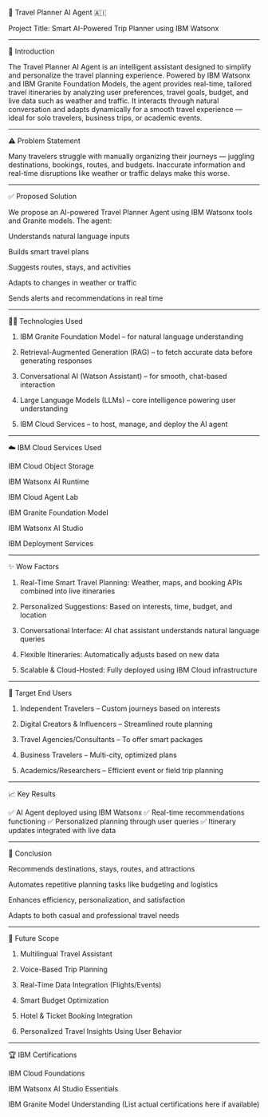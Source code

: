 
🧭 Travel Planner AI Agent 🇦🇮

Project Title: Smart AI-Powered Trip Planner using IBM Watsonx


---

🛫 Introduction

The Travel Planner AI Agent is an intelligent assistant designed to simplify and personalize the travel planning experience. Powered by IBM Watsonx and IBM Granite Foundation Models, the agent provides real-time, tailored travel itineraries by analyzing user preferences, travel goals, budget, and live data such as weather and traffic. It interacts through natural conversation and adapts dynamically for a smooth travel experience — ideal for solo travelers, business trips, or academic events.


---

⚠️ Problem Statement

Many travelers struggle with manually organizing their journeys — juggling destinations, bookings, routes, and budgets. Inaccurate information and real-time disruptions like weather or traffic delays make this worse.


---

✅ Proposed Solution

We propose an AI-powered Travel Planner Agent using IBM Watsonx tools and Granite models. The agent:

Understands natural language inputs

Builds smart travel plans

Suggests routes, stays, and activities

Adapts to changes in weather or traffic

Sends alerts and recommendations in real time



---

👨‍💻 Technologies Used

1. IBM Granite Foundation Model – for natural language understanding


2. Retrieval-Augmented Generation (RAG) – to fetch accurate data before generating responses


3. Conversational AI (Watson Assistant) – for smooth, chat-based interaction


4. Large Language Models (LLMs) – core intelligence powering user understanding


5. IBM Cloud Services – to host, manage, and deploy the AI agent




---

☁️ IBM Cloud Services Used

IBM Cloud Object Storage

IBM Watsonx AI Runtime

IBM Cloud Agent Lab

IBM Granite Foundation Model

IBM Watsonx AI Studio

IBM Deployment Services



---

✨ Wow Factors

1. Real-Time Smart Travel Planning: Weather, maps, and booking APIs combined into live itineraries


2. Personalized Suggestions: Based on interests, time, budget, and location


3. Conversational Interface: AI chat assistant understands natural language queries


4. Flexible Itineraries: Automatically adjusts based on new data


5. Scalable & Cloud-Hosted: Fully deployed using IBM Cloud infrastructure




---

👥 Target End Users

1. Independent Travelers – Custom journeys based on interests


2. Digital Creators & Influencers – Streamlined route planning


3. Travel Agencies/Consultants – To offer smart packages


4. Business Travelers – Multi-city, optimized plans


5. Academics/Researchers – Efficient event or field trip planning




---

📈 Key Results

✅ AI Agent deployed using IBM Watsonx
✅ Real-time recommendations functioning
✅ Personalized planning through user queries
✅ Itinerary updates integrated with live data




---

📌 Conclusion

Recommends destinations, stays, routes, and attractions

Automates repetitive planning tasks like budgeting and logistics

Enhances efficiency, personalization, and satisfaction

Adapts to both casual and professional travel needs



---

🎯 Future Scope

1. Multilingual Travel Assistant


2. Voice-Based Trip Planning


3. Real-Time Data Integration (Flights/Events)


4. Smart Budget Optimization


5. Hotel & Ticket Booking Integration


6. Personalized Travel Insights Using User Behavior




---

🏆 IBM Certifications

IBM Cloud Foundations

IBM Watsonx AI Studio Essentials

IBM Granite Model Understanding
(List actual certifications here if available)
